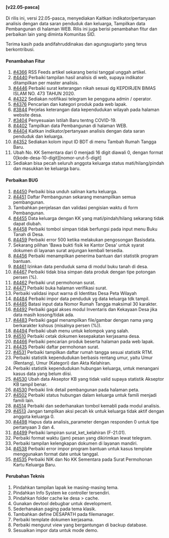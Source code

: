 #### [v22.05-pasca]

Di rilis ini, versi 22.05-pasca, menyediakan Kaitkan indikator/pertanyaan analisis dengan data saran penduduk dan keluarga, Tampilkan data Pembangunan di halaman WEB. Rilis ini juga berisi penambahan fitur dan perbaikan lain yang diminta Komunitas SID.

Terima kasih pada andifahruddinakas dan agungsugiarto yang terus berkontribusi.

#### Penambahan Fitur

1. [#4366](https://github.com/OpenSID/OpenSID/issues/4366) RSS Feeds artikel sekarang berisi tanggal unggah artikel.
2. [#4440](https://github.com/OpenSID/OpenSID/issues/4440) Perbaiki tampilan hasil analisis di web, supaya indikator ditampilkan per master analisis.
3. [#4446](https://github.com/OpenSID/OpenSID/issues/4446) Perbaiki surat keterangan nikah sesuai dg KEPDIRJEN BIMAS ISLAM NO. 473 TAHUN 2020.
4. [#4322](https://github.com/OpenSID/OpenSID/issues/4322) Sediakan notifikasi telegram ke pengguna admin / operator.
5. [#4376](https://github.com/OpenSID/OpenSID/issues/4376) Pencarian dan kategori produk pada web lapak.
6. [#3844](https://github.com/OpenSID/OpenSID/issues/3844) Perjelas keterangan data kependudukan wilayah pada halaman website desa.
7. [#3404](https://github.com/OpenSID/OpenSID/issues/3404) Penyesuaian Istilah Baru tentng COVID-19.
8. [#4402](https://github.com/OpenSID/OpenSID/issues/4402) Tampilkan data Pembangunan di halaman WEB.
9. [#4404](https://github.com/OpenSID/OpenSID/issues/4404) Kaitkan indikator/pertanyaan analisis dengan data saran penduduk dan keluarga.
10. [#4352](https://github.com/OpenSID/OpenSID/issues/4352) Sediakan kolom input ID BDT di menu Tambah Rumah Tangga Baru.
11. Ubah No. KK Sementara dari 0 menjadi 16 digit diawali 0, dengan format 0[kode-desa-10-digit][nomor-urut-5-digit]
12. Sediakan bisa pecah seluruh anggota keluarga status mati/hilang/pindah dan masukkan ke keluarga baru.


#### Perbaikan BUG

1. [#4450](https://github.com/OpenSID/OpenSID/issues/4450) Perbaiki bisa unduh salinan kartu keluarga.
2. [#4451](https://github.com/OpenSID/OpenSID/issues/4451) Daftar Pembangunan sekarang menampilkan semua pembangunan.
3. Tambahkan penjelasan dan validasi pengisian waktu di form Pembangunan.
4. [#4455](https://github.com/OpenSID/OpenSID/issues/4455) Data keluarga dengan KK yang mati/pindah/hilang sekarang tidak dapat diubah.
5. [#4458](https://github.com/OpenSID/OpenSID/issues/4458) Perbaiki tombol simpan tidak berfungsi pada input menu Buku Tanah di Desa.
6. [#4459](https://github.com/OpenSID/OpenSID/issues/4459) Perbaiki error 500 ketika melakukan pengosongan Basisdata.
7. Sekarang pilihan 'Bawa bukti fisik ke Kantor Desa' untuk syarat dokumen di layanan surat anjungan kembali tersedia.
8. [#4456](https://github.com/OpenSID/OpenSID/issues/4456) Perbaiki menampilkan penerima bantuan dari statistik program bantuan.
9. [#4461](https://github.com/OpenSID/OpenSID/issues/4461) Izinkan data penduduk sama di modul buku tanah di desa.
10. [#4467](https://github.com/OpenSID/OpenSID/issues/4467) Perbaiki tidak bisa simpan data produk dengan tipe potongan persen (%).
11. [#4462](https://github.com/OpenSID/OpenSID/issues/4462) Perbaiki urut permohonan surat.
12. [#4471](https://github.com/OpenSID/OpenSID/issues/4471) Perbaiki buka halaman verifikasi surat.
13. Perbaiki validasi input warna di Identitas Desa Peta Wilayah
14. [#4484](https://github.com/OpenSID/OpenSID/issues/4484) Perbaiki impor data penduduk yg data keluarga tdk tampil.
15. [#4485](https://github.com/OpenSID/OpenSID/issues/4485) Batasi input data Nomor Rumah Tangga maksimal 30 karakter.
16. [#4492](https://github.com/OpenSID/OpenSID/issues/4492) Perbaiki gagal akses modul Inventaris dan Kekayaan Desa jika data masih kosong/tidak ada.
17. [#4483](https://github.com/OpenSID/OpenSID/issues/4483) Perbaiki gagal menampilkan file/gambar dengan nama yang berkarakter kshsus (misalnya persen (%)).
18. [#4494](https://github.com/OpenSID/OpenSID/issues/4494) Perbaiki ubah menu untuk kelompok yang salah.
19. [#4510](https://github.com/OpenSID/OpenSID/issues/4510) Perbaiki cetak dokumen kesepakatan kerjasama desa.
20. [#4466](https://github.com/OpenSID/OpenSID/issues/4466) Perbaiki pencarian produk beserta halaman pada web lapak.
21. [#4435](https://github.com/OpenSID/OpenSID/issues/4435) Perbaiki daftar permohonan surat.
22. [#4531](https://github.com/OpenSID/OpenSID/issues/4531) Perbaiki tampilkan daftar rumah tangga sesuai statistik RTM.
23. Perbaiki statistik kependudukan berbasis rentang umur, yaitu Umur (Rentang), Umur (Kategori) dan Akta Kelahiran.
24. Perbaiki statistik kependudukan hubungan keluarga, untuk menangani kasus data yang belum diisi.
25. [#4530](https://github.com/OpenSID/OpenSID/issues/4530) Ubah data Akseptor KB yang tidak valid supaya statistik Akseptor KB tampil benar.
26. [#4530](https://github.com/OpenSID/OpenSID/issues/4532) Perbaiki link detail pembangunan pada halaman peta.
27. [#4502](https://github.com/OpenSID/OpenSID/issues/4502) Perbaiki status hubungan dalam keluarga untuk famili menjadi famili lain.
28. [#4514](https://github.com/OpenSID/OpenSID/issues/4514) Perbaiki dan sederhanakan tombol kemabli pada modul analisis.
29. [#4513](https://github.com/OpenSID/OpenSID/issues/4513) Jangan tampilkan aksi pecah kk untuk keluarga tidak aktif dengan anggota keluarga 0.
30. [#4498](https://github.com/OpenSID/OpenSID/issues/4498) Hapus data analisis_parameter dengan responden 0 untuk tipe pertanyaan 3 dan 4.
31. [#4499](https://github.com/OpenSID/OpenSID/issues/4499) Perbaiki lampiran surat_ket_kelahiran (F-21.01).
32. Perbaiki format waktu (jam) pesan yang dikirimkan lewat telegram.
33. Perbaiki tampilan kelengkapan dokumen di layanan mandiri.
34. [#4538](https://github.com/OpenSID/OpenSID/issues/4538) Perbaiki error impor program bantuan untuk kasus template menggunakan format date untuk tanggal.
35. [#4535](https://github.com/OpenSID/OpenSID/issues/4535) Perbaiki NIK dan No KK Sementara pada Surat Permohonan Kartu Keluarga Baru.


#### Perubahan Teknis

1. Pindahkan tampilan lapak ke masing-masing tema.
2. Pindahkan Info System ke controller tersendiri.
3. Pindahkan folder cache ke desa > cache.
4. Gunakan devtool debugbar untuk development.
5. Sederhanakan paging pada tema klasik.
6. Tambahkan define DESAPATH pada filemanager.
7. Perbaiki template dokumen kerjasama.
8. Perbaiki mengurut view yang bergantungan di backup database.
9. Sesuaikan impor data untuk mode demo.

